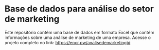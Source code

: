 # Base de dados para análise do setor de marketing

Este repositório contém uma base de dados em formato Excel que contém informações sobre uma análise de marketing de uma empresa. Acesse o projeto completo no link: https://encr.pw/analisedemarketingbi
